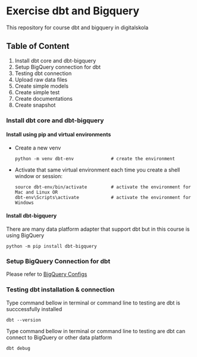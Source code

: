 # Exercise dbt and Bigquery 
This repository for course dbt and bigquery in digitalskola

## Table of Content
1) Install dbt core and dbt-bigquery
2) Setup BigQuery connection for dbt
3) Testing dbt connection
4) Upload raw data files
5) Create simple models
6) Create simple test
7) Create documentations
8) Create snapshot

### Install dbt core and dbt-bigquery
#### Install using pip and virtual environments

- Create a new venv
  ```
  python -m venv dbt-env              # create the environment
  ```
- Activate that same virtual environment each time you create a shell window or session:
  ```
  source dbt-env/bin/activate         # activate the environment for Mac and Linux OR
  dbt-env\Scripts\activate            # activate the environment for Windows
  ```

#### Install dbt-bigquery
There are many data platform adapter that support dbt but in this course is using BigQuery
```
python -m pip install dbt-bigquery
```

### Setup BigQuery Connection for dbt
Please refer to [BigQuery Configs](https://docs.getdbt.com/docs/core/connect-data-platform/bigquery-setup#authentication-methods)

### Testing dbt installation & connection
Type command bellow in terminal or command line to testing are dbt is succcessfully installed
```
dbt --version
```

Type command bellow in terminal or command line to testing are dbt can connect to BigQuery or other data platform
```
dbt debug
```

